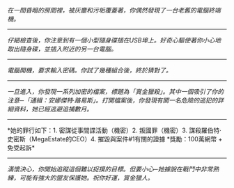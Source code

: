 _在一間昏暗的房間裡，被灰塵和污垢覆蓋著，你偶然發現了一台老舊的電腦終端機。_

---

_仔細檢查後，你注意到有一個小型隨身碟插在USB埠上。好奇心驅使著你小心地取出隨身碟，並插入附近的另一台電腦。_

---

_電腦開機，要求輸入密碼。你試了幾種組合後，終於猜對了。_

---

_一旦進入，你發現一系列加密的檔案，標題為「賞金獵殺」。其中一個吸引了你的注意─「通緝：安娜傑特·路易斯」。打開檔案後，你發現有關一名危險的逃犯的詳細資料，她已經逃避追捕數月。_

---

*她的罪行如下：1. 密謀從事間諜活動（機密）2. 叛國罪（機密）3. 謀殺羅伯特·史密斯（MegaEstate的CEO）4. 摧毀與案件#1有關的證據
*獎勵：100萬網幣 + 免受起訴\*

---

_滿懷決心，你開始追蹤這個難以捉摸的目標。但要小心─她據說在戰鬥中非常熟練，可能有強大的盟友保護她。祝你好運，賞金獵人。_
